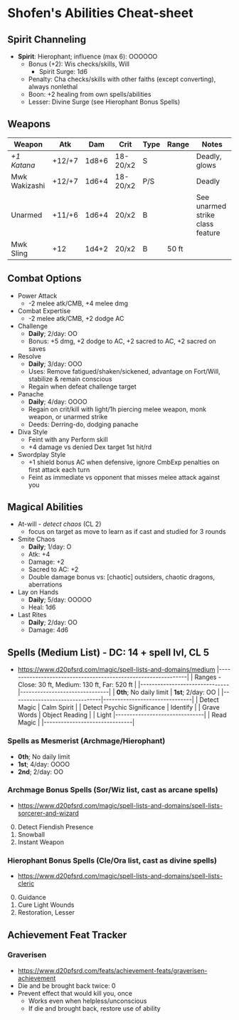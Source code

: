 # Shofen's Abilities Cheat-sheet
## Spirit Channeling
- **Spirit**: Hierophant; influence (max 6): OOOOOO
    - Bonus (+2): Wis checks/skills, Will
        - Spirit Surge: 1d6
    - Penalty: Cha checks/skills with other faiths (except converting), always nonlethal
    - Boon: +2 healing from own spells/abilities
    - Lesser: Divine Surge (see Hierophant Bonus Spells)

## Weapons
| Weapon        | Atk    | Dam   | Crit     | Type | Range | Notes
|---------------|--------|-------|----------|------|-------|------------
| *+1 Katana*   | +12/+7 | 1d8+6 | 18-20/x2 | S    |       | Deadly, glows
| Mwk Wakizashi | +12/+7 | 1d6+4 | 18-20/x2 | P/S  |       | Deadly
| Unarmed       | +11/+6 | 1d6+4 |    20/x2 | B    |       | See unarmed strike class feature
| Mwk Sling     | +12    | 1d4+2 |    20/x2 | B    | 50 ft |

## Combat Options
- Power Attack
    - -2 melee atk/CMB, +4 melee dmg
- Combat Expertise
    - -2 melee atk/CMB, +2 dodge AC
- Challenge
    - **Daily**; 2/day: OO
    - Bonus: +5 dmg, +2 dodge to AC, +2 sacred to AC, +2 sacred on saves
- Resolve
    - **Daily**; 3/day: OOO
    - Uses: Remove fatigued/shaken/sickened, advantage on Fort/Will, stabilize & remain conscious
    - Regain when defeat challenge target
- Panache
    - **Daily**; 4/day: OOOO
    - Regain on crit/kill with light/1h piercing melee weapon, monk weapon, or unarmed strike
    - Deeds: Derring-do, dodging panache
- Diva Style
    - Feint with any Perform skill
    - +4 damage vs denied Dex target 1st hit/rd
- Swordplay Style
    - +1 shield bonus AC when defensive, ignore CmbExp penalties on first attack each turn
    - Feint as immediate vs opponent that misses melee attack against you

## Magical Abilities
- At-will - *detect chaos* (CL 2)
    - focus on target as move to learn as if cast and studied for 3 rounds
- Smite Chaos
    - **Daily**; 1/day: O
    - Atk: +4
    - Damage: +2
    - Sacred to AC: +2
    - Double damage bonus vs: [chaotic] outsiders, chaotic dragons, aberrations
- Lay on Hands
    - **Daily**; 5/day: OOOOO
    - Heal: 1d6
- Last Rites
    - **Daily**; 2/day: OO
    - Damage: 4d6

## Spells (Medium List) - DC: 14 + spell lvl, CL 5
- https://www.d20pfsrd.com/magic/spell-lists-and-domains/medium
|---------------------------------------------------------------|
| Ranges - Close: 30 ft, Medium: 130 ft, Far: 520 ft            |
|-------------------------------|-------------------------------|
| **0th**; No daily limit       | **1st**; 2/day: OO            |
|-------------------------------|-------------------------------|
| Detect Magic                  | Calm Spirit                   |
| Detect Psychic Significance   | Identify                      |
| Grave Words                   | Object Reading                |
| Light                         |-------------------------------|
| Read Magic                    |
|-------------------------------|

### Spells as Mesmerist (Archmage/Hierophant)
- **0th**; No daily limit
- **1st**; 4/day: OOOO
- **2nd**; 2/day: OO

### Archmage Bonus Spells (Sor/Wiz list, cast as arcane spells)
- https://www.d20pfsrd.com/magic/spell-lists-and-domains/spell-lists-sorcerer-and-wizard
0. Detect Fiendish Presence
1. Snowball
2. Instant Weapon

### Hierophant Bonus Spells (Cle/Ora list, cast as divine spells)
- https://www.d20pfsrd.com/magic/spell-lists-and-domains/spell-lists-cleric
0. Guidance
1. Cure Light Wounds
2. Restoration, Lesser

## Achievement Feat Tracker
### Graverisen
- https://www.d20pfsrd.com/feats/achievement-feats/graverisen-achievement
- Die and be brought back twice: 0
- Prevent effect that would kill you, once
    - Works even when helpless/unconscious
    - If die and brought back, restore use of ability
